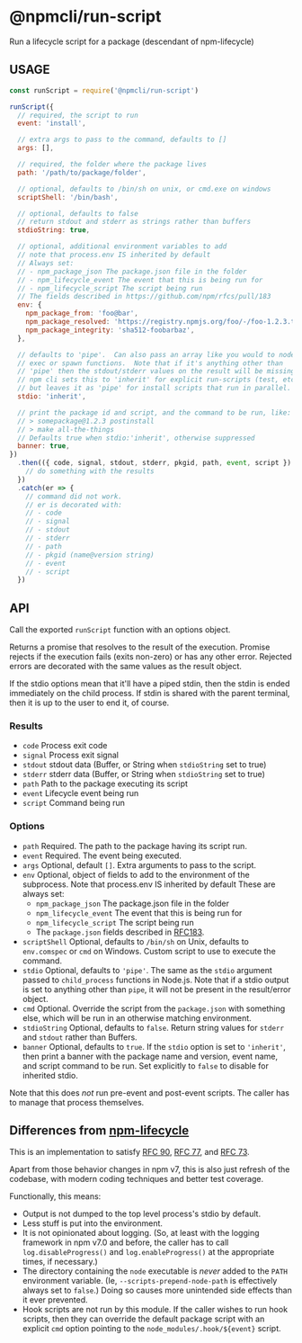 # @npmcli/run-script

Run a lifecycle script for a package (descendant of npm-lifecycle)

## USAGE

```js
const runScript = require('@npmcli/run-script')

runScript({
  // required, the script to run
  event: 'install',

  // extra args to pass to the command, defaults to []
  args: [],

  // required, the folder where the package lives
  path: '/path/to/package/folder',

  // optional, defaults to /bin/sh on unix, or cmd.exe on windows
  scriptShell: '/bin/bash',

  // optional, defaults to false
  // return stdout and stderr as strings rather than buffers
  stdioString: true,

  // optional, additional environment variables to add
  // note that process.env IS inherited by default
  // Always set:
  // - npm_package_json The package.json file in the folder
  // - npm_lifecycle_event The event that this is being run for
  // - npm_lifecycle_script The script being run
  // The fields described in https://github.com/npm/rfcs/pull/183
  env: {
    npm_package_from: 'foo@bar',
    npm_package_resolved: 'https://registry.npmjs.org/foo/-/foo-1.2.3.tgz',
    npm_package_integrity: 'sha512-foobarbaz',
  },

  // defaults to 'pipe'.  Can also pass an array like you would to node's
  // exec or spawn functions.  Note that if it's anything other than
  // 'pipe' then the stdout/stderr values on the result will be missing.
  // npm cli sets this to 'inherit' for explicit run-scripts (test, etc.)
  // but leaves it as 'pipe' for install scripts that run in parallel.
  stdio: 'inherit',

  // print the package id and script, and the command to be run, like:
  // > somepackage@1.2.3 postinstall
  // > make all-the-things
  // Defaults true when stdio:'inherit', otherwise suppressed
  banner: true,
})
  .then(({ code, signal, stdout, stderr, pkgid, path, event, script }) => {
    // do something with the results
  })
  .catch(er => {
    // command did not work.
    // er is decorated with:
    // - code
    // - signal
    // - stdout
    // - stderr
    // - path
    // - pkgid (name@version string)
    // - event
    // - script
  })
```

## API

Call the exported `runScript` function with an options object.

Returns a promise that resolves to the result of the execution.  Promise
rejects if the execution fails (exits non-zero) or has any other error.
Rejected errors are decorated with the same values as the result object.

If the stdio options mean that it'll have a piped stdin, then the stdin is
ended immediately on the child process.  If stdin is shared with the parent
terminal, then it is up to the user to end it, of course.

### Results

- `code` Process exit code
- `signal` Process exit signal
- `stdout` stdout data (Buffer, or String when `stdioString` set to true)
- `stderr` stderr data (Buffer, or String when `stdioString` set to true)
- `path` Path to the package executing its script
- `event` Lifecycle event being run
- `script` Command being run

### Options

- `path` Required.  The path to the package having its script run.
- `event` Required.  The event being executed.
- `args` Optional, default `[]`.  Extra arguments to pass to the script.
- `env` Optional, object of fields to add to the environment of the
  subprocess.  Note that process.env IS inherited by default These are
  always set:
  - `npm_package_json` The package.json file in the folder
  - `npm_lifecycle_event` The event that this is being run for
  - `npm_lifecycle_script` The script being run
  - The `package.json` fields described in
    [RFC183](https://github.com/npm/rfcs/pull/183/files).
- `scriptShell` Optional, defaults to `/bin/sh` on Unix, defaults to
  `env.comspec` or `cmd` on Windows.  Custom script to use to execute the
  command.
- `stdio` Optional, defaults to `'pipe'`.  The same as the `stdio` argument
  passed to `child_process` functions in Node.js.  Note that if a stdio
  output is set to anything other than `pipe`, it will not be present in
  the result/error object.
- `cmd` Optional.  Override the script from the `package.json` with
  something else, which will be run in an otherwise matching environment.
- `stdioString` Optional, defaults to `false`.  Return string values for
  `stderr` and `stdout` rather than Buffers.
- `banner` Optional, defaults to `true`.  If the `stdio` option is set to
  `'inherit'`, then print a banner with the package name and version, event
  name, and script command to be run.  Set explicitly to `false` to disable
  for inherited stdio.

Note that this does _not_ run pre-event and post-event scripts.  The
caller has to manage that process themselves.

## Differences from [npm-lifecycle](https://github.com/npm/npm-lifecycle)

This is an implementation to satisfy [RFC
90](https://github.com/npm/rfcs/pull/90), [RFC
77](https://github.com/npm/rfcs/pull/77), and [RFC
73](https://github.com/npm/rfcs/pull/73).

Apart from those behavior changes in npm v7, this is also just refresh of
the codebase, with modern coding techniques and better test coverage.

Functionally, this means:

- Output is not dumped to the top level process's stdio by default.
- Less stuff is put into the environment.
- It is not opinionated about logging.  (So, at least with the logging
  framework in npm v7.0 and before, the caller has to call
  `log.disableProgress()` and `log.enableProgress()` at the appropriate
  times, if necessary.)
- The directory containing the `node` executable is _never_ added to the
  `PATH` environment variable.  (Ie, `--scripts-prepend-node-path` is
  effectively always set to `false`.)  Doing so causes more unintended side
  effects than it ever prevented.
- Hook scripts are not run by this module.  If the caller wishes to run
  hook scripts, then they can override the default package script with an
  explicit `cmd` option pointing to the `node_modules/.hook/${event}`
  script.
